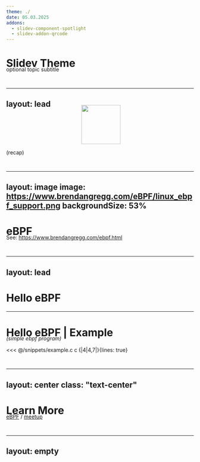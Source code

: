 ```yaml
---
theme: ./
date: 05.03.2025
addons:
  - slidev-component-spotlight
  - slidev-addon-qrcode
---
```


# Slidev Theme

optional topic subtitle

---
layout: lead
---

![](https://ebpf.foundation/wp-content/uploads/sites/9/2023/03/ebpf_logo_color_on_white-2-300x108.png)

(recap)

<style>
img {
  position: relative;
  width: 7.5em;
  left: 40%;
}
p {
  position: relative;
  bottom: 2em;
}
</style>

---
layout: image
image: https://www.brendangregg.com/eBPF/linux_ebpf_support.png
backgroundSize: 53%
---

# eBPF

<see>See: https://www.brendangregg.com/ebpf.html</see>

---
layout: lead
---

# Hello eBPF

---

# Hello eBPF | Example

*(simple ebpf program)*

<<< @/snippets/example.c c {|4|4,7|}{lines: true}

---
layout: center
class: "text-center"
---

# Learn More

[eBPF](https://ebpf.io) / [meetup](https://www.meetup.com/ebpf-vienna/)

---
layout: empty
---

<div class="flex flex-col items-center">
<br><br><br>

<QRCode
    :width="300"
    :height="300"
    type="svg"
    data="https://www.meetup.com/ebpf-vienna/"
    :margin="10"
    :imageOptions="{ margin: 10 }"
    :dotsOptions="{ type: 'extra-rounded', color: '#00AEEF' }"
    :cornersSquareOptions="{ type: 'dot', color: '#000000' }"
    :cornersDotOptions="{ type: 'dot', color: '#000000' }"
    image="/ebpf-icon.png"
/>

</div>